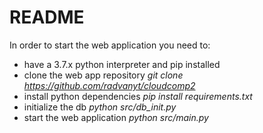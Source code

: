 README
======
In order to start the web application you need to:
 - have a 3.7.x python interpreter and pip installed
 - clone the web app repository *git clone https://github.com/radvanyt/cloudcomp2*
 - install python dependencies *pip install requirements.txt*
 - initialize the db *python src/db_init.py*
 - start the web application *python src/main.py*